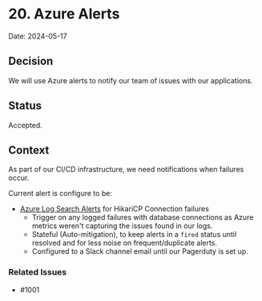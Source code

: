 # 20. Azure Alerts

Date: 2024-05-17

## Decision

We will use Azure alerts to notify our team of issues with our applications.

## Status

Accepted.

## Context

As part of our CI/CD infrastructure, we need notifications when failures occur.

Current alert is configure to be:
- [Azure Log Search Alerts](https://learn.microsoft.com/en-us/azure/azure-monitor/alerts/alerts-types#log-alerts) for HikariCP Connection failures
  - Trigger on any logged failures with database connections as Azure metrics weren't capturing the issues found in our logs.
  - Stateful (Auto-mitigation), to keep alerts in a `fired` status until resolved and for less noise on frequent/duplicate alerts.
  - Configured to a Slack channel email until our Pagerduty is set up.

### Related Issues

- #1001
